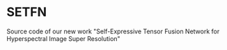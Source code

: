 # SETFN
Source code of our new work "Self-Expressive Tensor Fusion Network for Hyperspectral Image Super Resolution"
